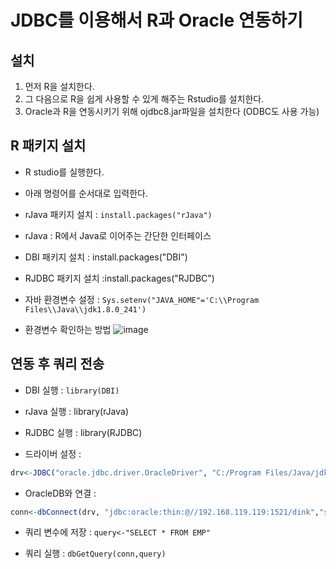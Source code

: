 # JDBC를 이용해서 R과 Oracle 연동하기


## 설치

1. 먼저 R을 설치한다. 
2. 그 다음으로 R을 쉽게 사용할 수 있게 해주는 Rstudio를 설치한다.
3. Oracle과 R을 연동시키기 위해 ojdbc8.jar파일을 설치한다 (ODBC도 사용 가능)

## R 패키지 설치

- R studio를 실행한다.

- 아래 명령어를 순서대로 입력한다. 

-  rJava 패키지 설치 : `install.packages("rJava")`
  - rJava : R에서 Java로 이어주는 간단한 인터페이스

- DBI 패키지 설치 : install.packages("DBI")

- RJDBC 패키지 설치  :install.packages("RJDBC")

- 자바 환경변수 설정 : `Sys.setenv("JAVA_HOME"='C:\\Program Files\\Java\\jdk1.8.0_241')`

- 환경변수 확인하는 방법
![image](https://user-images.githubusercontent.com/77392444/115855307-115f2680-a466-11eb-95c4-908f8bf082fc.png)


## 연동 후 쿼리 전송

- DBI 실행 : `library(DBI)`

- rJava 실행 : library(rJava)

- RJDBC 실행 : library(RJDBC)


- 드라이버 설정 : 

```r
drv<-JDBC("oracle.jdbc.driver.OracleDriver", "C:/Program Files/Java/jdk1.8.0_241/ojdbc8.jar")
```

- OracleDB와 연결 :

```r
conn<-dbConnect(drv, "jdbc:oracle:thin:@//192.168.119.119:1521/dink","scott","tiger")
```


- 쿼리 변수에 저장 : `query<-"SELECT * FROM EMP"`

- 쿼리 실행 : `dbGetQuery(conn,query)`

